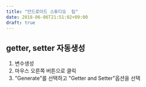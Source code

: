 ```yaml
---
title: "안드로이드 스튜디오  팁"
date: 2018-06-06T21:51:02+09:00
draft: true
---
```

## getter, setter 자동생성
1. 변수생성
2. 마우스 오른쪽 버튼으로 클릭
3. "Generate"를 선택하고 "Getter and Setter"옵션을 선택